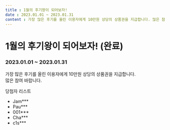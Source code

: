 ```yaml
---
title : 1월의 후기왕이 되어보자!
date : 2023.01.01 ~ 2023.01.31
content : 가장 많은 후기를 올린 이용자에게 10만원 상당의 상품권을 지급합니다. 많은 참여 바랍니다.
---
```



# 1월의 후기왕이 되어보자! (완료)

### 2023.01.01 ~ 2023.01.31


가장 많은 후기를 올린 이용자에게 10만원 상당의 상품권을 지급합니다.<br> 많은 참여 바랍니다.

당첨자 리스트
- Jam***
- Pau***
- 001***
- Cha***
- c1s***